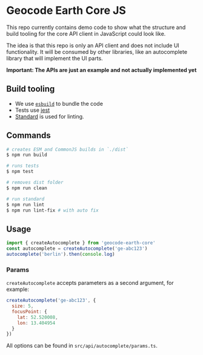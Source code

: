 # Geocode Earth Core JS

This repo currently contains demo code to show what the structure and build tooling for the core API client in JavaScript could look like.

The idea is that this repo is only an API client and does not include UI functionality. It will be consumed by other libraries, like an autocomplete library that will implement the UI parts.

**Important: The APIs are just an example and not actually implemented yet**

## Build tooling

- We use [`esbuild`](https://esbuild.github.io/) to bundle the code
- Tests use [jest](https://jestjs.io/)
- [Standard](https://standardjs.com/) is used for linting.

## Commands

```bash
# creates ESM and CommonJS builds in `./dist`
$ npm run build

# runs tests
$ npm test

# removes dist folder
$ npm run clean

# run standard
$ npm run lint
$ npm run lint-fix # with auto fix
```

## Usage

```js
import { createAutocomplete } from 'geocode-earth-core'
const autocomplete = createAutocomplete('ge-abc123')
autocomplete('berlin').then(console.log)
```

### Params

`createAutocomplete` accepts parameters as a second argument, for example:

```js
createAutocomplete('ge-abc123', {
  size: 5,
  focusPoint: {
    lat: 52.520008,
    lon: 13.404954
  }
})
```

All options can be found in `src/api/autocomplete/params.ts`.
